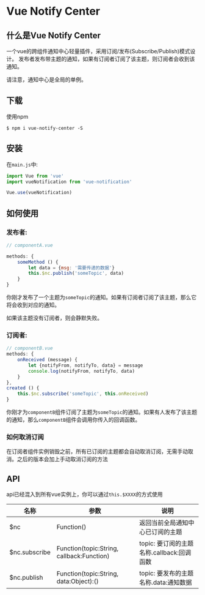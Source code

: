 # Vue Notify Center

## 什么是Vue Notify Center
一个vue的跨组件通知中心轻量插件，采用订阅/发布(Subscribe/Publish)模式设计。
发布者发布带主题的通知，如果有订阅者订阅了该主题，则订阅者会收到该通知。

请注意，通知中心是全局的单例。

## 下载

使用npm
```shell
$ npm i vue-notify-center -S
```

## 安装

在`main.js`中:
```js
import Vue from 'vue'
import vueNotification from 'vue-notification'

Vue.use(vueNotification)
```

## 如何使用
### 发布者:
```js
// componentA.vue

methods: {
    someMethod () {
        let data = {msg: '需要传递的数据'}
        this.$nc.publish('someTopic', data)
    }
}
```

你刚才发布了一个主题为`someTopic`的通知。如果有订阅者订阅了该主题，那么它将会收到对应的通知。

如果该主题没有订阅者，则会静默失败。

### 订阅者:

```js
// componentB.vue
methods: {
    onReceived (message) {
        let {notifyFrom, notifyTo, data} = message
        console.log(notifyFrom, notifyTo, data)
    }
},
created () {
    this.$nc.subscribe('someTopic', this.onReceived)
}
```
你刚才为`componentB`组件订阅了主题为`someTopic`的通知。如果有人发布了该主题的通知，那么`componentB`组件会调用你传入的回调函数。
### 如何取消订阅
在订阅者组件实例销毁之前，所有已订阅的主题都会自动取消订阅，无需手动取消。之后的版本会加上手动取消订阅的方法


## API
api已经混入到所有vue实例上，你可以通过`this.$XXXX`的方式使用

|名称|参数|说明|
|---|---|---|
|$nc|Function()|返回当前全局通知中心已订阅的主题|
|$nc.subscribe|Function(topic:String, callback:Function)|topic: 要订阅的主题名称.callback:回调函数|
|$nc.publish|Function(topic:String, data:Object):()|topic: 要发布的主题名称.data:通知数据|
